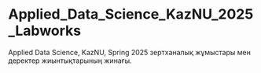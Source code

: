 # Applied_Data_Science_KazNU_2025_Labworks
Applied Data Science, KazNU, Spring 2025 зертханалық жұмыстары мен деректер жиынтықтарының жинағы.
